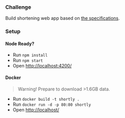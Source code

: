 ### Challenge

Build shortening web app based on [the specifications](https://gitlab.brimvoid.com/challenges/shortly).

### Setup

#### Node Ready?

- Run `npm install`
- Run `npm start`
- Open [http://localhost:4200/](http://localhost:4200/)

#### Docker

> Warning! Prepare to download >1.6GB data.

- Run `docker build -t shortly .`
- Run `docker run -d -p 80:80 shortly`
- Open [http://localhost/](http://localhost/)
